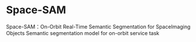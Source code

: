 # Space-SAM
Space-SAM：On-Orbit Real-Time Semantic Segmentation for SpaceImaging Objects
Semantic segmentation model for on-orbit service task
